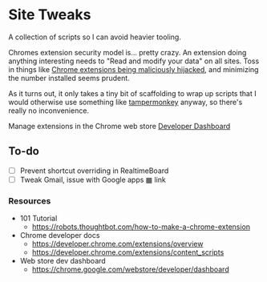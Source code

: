 # Site Tweaks

A collection of scripts so I can avoid heavier tooling.

Chromes extension security model is... pretty crazy. An extension doing anything
interesting needs to "Read and modify your data" on all sites. Toss in things like
[Chrome extensions being maliciously hijacked](https://thehackernews.com/2017/08/chrome-extension-hacking.html),
and minimizing the number installed seems prudent.

As it turns out, it only takes a tiny bit of scaffolding to wrap up scripts that
I would otherwise use something like
[tampermonkey](http://tampermonkey.net/) anyway, so
there's really no inconvenience.

Manage extensions in the Chrome web store [Developer Dashboard](https://chrome.google.com/webstore/developer/dashboard)

## To-do
- [ ] Prevent shortcut overriding in RealtimeBoard
- [ ] Tweak Gmail, issue with Google apps ▦ link

### Resources
* 101 Tutorial
    - https://robots.thoughtbot.com/how-to-make-a-chrome-extension
* Chrome developer docs
    - https://developer.chrome.com/extensions/overview
    - https://developer.chrome.com/extensions/content_scripts
* Web store dev dashboard
    - https://chrome.google.com/webstore/developer/dashboard
